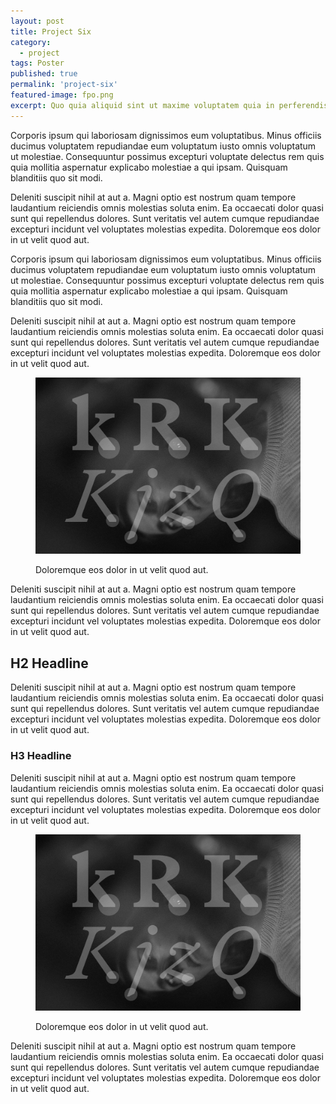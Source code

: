```yaml
---
layout: post
title: Project Six
category:
  - project
tags: Poster
published: true
permalink: 'project-six'
featured-image: fpo.png
excerpt: Quo quia aliquid sint ut maxime voluptatem quia in perferendis. Labore consequatur reiciendis eos nisi aperiam odit quia qui et provident aliquid.
---
```


<article>
<p>Corporis ipsum qui laboriosam dignissimos eum voluptatibus. Minus officiis ducimus voluptatem repudiandae eum voluptatum iusto omnis voluptatum ut molestiae. Consequuntur possimus excepturi voluptate delectus rem quis quia mollitia aspernatur explicabo molestiae a qui ipsam. Quisquam blanditiis quo sit modi.</p>

<p>Deleniti suscipit nihil at aut a. Magni optio est nostrum quam tempore laudantium reiciendis omnis molestias soluta enim. Ea occaecati dolor quasi sunt qui repellendus dolores. Sunt veritatis vel autem cumque repudiandae excepturi incidunt vel voluptates molestias expedita. Doloremque eos dolor in ut velit quod aut.</p>

<p>Corporis ipsum qui laboriosam dignissimos eum voluptatibus. Minus officiis ducimus voluptatem repudiandae eum voluptatum iusto omnis voluptatum ut molestiae. Consequuntur possimus excepturi voluptate delectus rem quis quia mollitia aspernatur explicabo molestiae a qui ipsam. Quisquam blanditiis quo sit modi.</p>

<p>Deleniti suscipit nihil at aut a. Magni optio est nostrum quam tempore laudantium reiciendis omnis molestias soluta enim. Ea occaecati dolor quasi sunt qui repellendus dolores. Sunt veritatis vel autem cumque repudiandae excepturi incidunt vel voluptates molestias expedita. Doloremque eos dolor in ut velit quod aut.</p>
</article>

<figure class="">
  <img src="./assets/fpo.png">
  <figcaption>
    <p>Doloremque eos dolor in ut velit quod aut.</p>
  </figcaption>
</figure>

<article>
<p>Deleniti suscipit nihil at aut a. Magni optio est nostrum quam tempore laudantium reiciendis omnis molestias soluta enim. Ea occaecati dolor quasi sunt qui repellendus dolores. Sunt veritatis vel autem cumque repudiandae excepturi incidunt vel voluptates molestias expedita. Doloremque eos dolor in ut velit quod aut.</p>

<h2>H2 Headline</h2>

<p>Deleniti suscipit nihil at aut a. Magni optio est nostrum quam tempore laudantium reiciendis omnis molestias soluta enim. Ea occaecati dolor quasi sunt qui repellendus dolores. Sunt veritatis vel autem cumque repudiandae excepturi incidunt vel voluptates molestias expedita. Doloremque eos dolor in ut velit quod aut.</p>

<h3>H3 Headline</h3>

<p>Deleniti suscipit nihil at aut a. Magni optio est nostrum quam tempore laudantium reiciendis omnis molestias soluta enim. Ea occaecati dolor quasi sunt qui repellendus dolores. Sunt veritatis vel autem cumque repudiandae excepturi incidunt vel voluptates molestias expedita. Doloremque eos dolor in ut velit quod aut.</p>
</article>

<figure class="">
  <img src="./assets/fpo.png">
  <figcaption>
    <p>Doloremque eos dolor in ut velit quod aut.</p>
  </figcaption>
</figure>

<article>
<p>Deleniti suscipit nihil at aut a. Magni optio est nostrum quam tempore laudantium reiciendis omnis molestias soluta enim. Ea occaecati dolor quasi sunt qui repellendus dolores. Sunt veritatis vel autem cumque repudiandae excepturi incidunt vel voluptates molestias expedita. Doloremque eos dolor in ut velit quod aut.</p>
</article>
